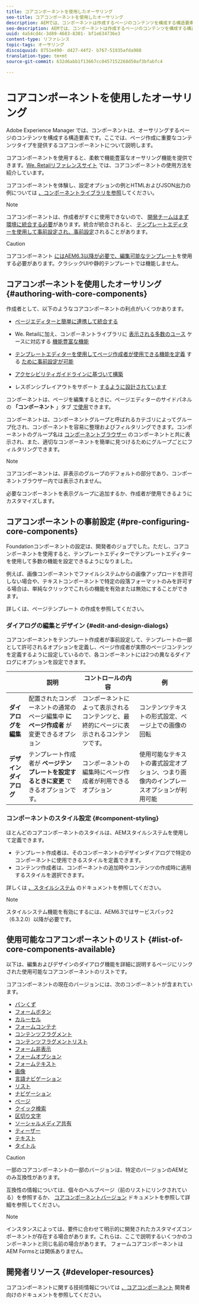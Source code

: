 ```yaml
---
title: コアコンポーネントを使用したオーサリング
seo-title: コアコンポーネントを使用したオーサリング
description: AEMでは、コンポーネントは作成するページのコンテンツを構成する構造要素であり、コアコンポーネントは柔軟で機能豊富なオーサリング機能です。
seo-description: AEMでは、コンポーネントは作成するページのコンテンツを構成する構造要素であり、コアコンポーネントは柔軟で機能豊富なオーサリング機能です。
uuid: 4a54cd4c-3d89-4683-8301- bf1e634736e3
content-type: リファレンス
topic-tags: オーサリング
discoiquuid: 8751e490- d427-44f2- b767-51935afda988
translation-type: tm+mt
source-git-commit: 632d6abb1f13667cc0457152268d50af3bfabfc4

---
```



# コアコンポーネントを使用したオーサリング

Adobe Experience Manager では、コンポーネントは、オーサリングするページのコンテンツを構成する構造要素です。ここでは、ページ作成に重要なコンテンツタイプを提供するコアコンポーネントについて説明します。

コアコンポーネントを使用すると、柔軟で機能豊富なオーサリング機能を提供できます。[We. Retailリファレンスサイト](https://helpx.adobe.com/experience-manager/6-5/sites/developing/using/we-retail.html) では、コアコンポーネントの使用方法を紹介しています。

コアコンポーネントを体験し、設定オプションの例とHTMLおよびJSON出力の例については [、コンポーネントライブラリを参照](http://opensource.adobe.com/aem-core-wcm-components/library/content-fragment.html)してください。

>[!NOTE]
>
>コアコンポーネントは、作成者がすぐに使用できないので、 [開発チームはまず環境に統合する必要](using.md)があります。統合が統合されると、 [テンプレートエディターを使用して事前設定され、事前設定](https://helpx.adobe.com/experience-manager/6-5/sites/authoring/using/templates.html)されることがあります。

>[!CAUTION]
>
>コアコンポーネント [にはAEM6.3以降が必要で、](versions.md)[編集可能なテンプレート](https://helpx.adobe.com/experience-manager/6-5/sites/authoring/using/templates.html)を使用する必要があります。クラシックUIや静的テンプレートでは機能しません。

## コアコンポーネントを使用したオーサリング {#authoring-with-core-components}

作成者として、以下のようなコアコンポーネントの利点がいくつかあります。

* [ページエディターと簡単に連携して統合する](https://helpx.adobe.com/experience-manager/6-5/sites/authoring/using/editing-content.html)

* We. Retailに加え、コンポーネントライブラリに [表示される多数のユース](https://helpx.adobe.com/experience-manager/6-5/sites/developing/using/we-retail.html) ケースに対応する [機能豊富な機能](http://opensource.adobe.com/aem-core-wcm-components/library/content-fragment.html)

* [テンプレートエディターを使用してページ作成者が使用できる機能を定義](#pre-configuring-core-components) する [ために事前設定が可能](https://helpx.adobe.com/experience-manager/6-5/sites/authoring/using/templates.html)

* [アクセシビリティガイドラインに基づいて構築](https://helpx.adobe.com/experience-manager/6-5/managing/using/web-accessibility.html)

* レスポンシブレイアウトをサポート [するように設計されています](https://helpx.adobe.com/experience-manager/6-5/sites/authoring/using/responsive-layout.html)

コンポーネントは、ページを編集するときに、ページエディターのサイドパネルの **「コンポーネント** 」タブ [で使用](https://helpx.adobe.com/experience-manager/6-5/sites/authoring/using/editing-content.html)できます。

コンポーネントは、コンポーネントグループと呼ばれるカテゴリによってグループ化され、コンポーネントを容易に整理およびフィルタリングできます。コンポーネントのグループ名は [コンポーネントブラウザー](https://helpx.adobe.com/experience-manager/6-5/sites/authoring/using/editing-content.html) のコンポーネントと共に表示され、また、適切なコンポーネントを簡単に見つけるためにグループごとにフィルタリングできます。

>[!NOTE]
>
>コアコンポーネントは、非表示のグループのデフォルトの部分であり、コンポーネントブラウザー内では表示されません。
>
>必要なコンポーネントを表示グループに追加するか、作成者が使用できるようにカスタマイズします。

## コアコンポーネントの事前設定 {#pre-configuring-core-components}

Foundationコンポーネントの設定は、開発者のジョブでした。ただし、コアコンポーネントを使用すると、テンプレートエディターでテンプレートエディターを使用して多数の機能を設定できるようになりました。

例えば、画像コンポーネントでファイルシステムからの画像アップロードを許可しない場合や、テキストコンポーネントで特定の段落フォーマットのみを許可する場合は、単純なクリックでこれらの機能を有効または無効にすることができます。

詳しくは、ページテンプレート [](https://helpx.adobe.com/experience-manager/6-5/sites/authoring/using/templates.html) の作成を参照してください。

### ダイアログの編集とデザイン {#edit-and-design-dialogs}

コアコンポーネントをテンプレート作成者が事前設定して、テンプレートの一部として許可されるオプションを定義し、ページ作成者が実際のページコンテンツを定義するように設定しているので、各コンポーネントには2つの異なるダイアログにオプションを設定できます。

|  | 説明 | コントロールの内容 | 例 |
|--- |--- |--- |--- |
| **ダイアログを編集** | 配置されたコンポーネントの通常のページ編集中 **にページ作成者** が変更できるオプション | コンポーネントによって表示されるコンテンツと、最終的にページに表示されるコンテンツです。 | コンテンツテキストの形式設定、ページ上での画像の回転 |
| **デザインダイアログ** | テンプレート作成者が **ページテンプレートを設定するときに変更** できるオプションです。 | コンポーネントの編集時にページ作成者が利用できるオプション | 使用可能なテキストの書式設定オプション、つまり画像内のインプレースオプションが利用可能 |

### コンポーネントのスタイル設定 {#component-styling}

ほとんどのコアコンポーネントのスタイルは、AEMスタイルシステムを使用して定義できます。

* テンプレート作成者は、そのコンポーネントのデザインダイアログで特定のコンポーネントに使用できるスタイルを定義できます。
* コンテンツ作成者は、コンポーネントの追加時やコンテンツの作成時に適用するスタイルを選択できます。

詳しくは [、スタイルシステム](https://helpx.adobe.com/experience-manager/6-5/sites/authoring/using/style-system.html) のドキュメントを参照してください。

>[!NOTE]
>
>スタイルシステム機能を有効にするには、AEM6.3ではサービスパック2（6.3.2.0）以降が必要です。

## 使用可能なコアコンポーネントのリスト {#list-of-core-components-available}

以下は、編集およびデザインのダイアログ機能を詳細に説明するページにリンクされた使用可能なコアコンポーネントのリストです。

コアコンポーネントの現在のバージョンには、次のコンポーネントが含まれています。

* [パンくず](breadcrumb.md)
* [フォームボタン](form-button.md)
* [カルーセル](carousel.md)
* [フォームコンテナ](form-container.md)
* [コンテンツフラグメント](content-fragment-component.md)
* [コンテンツフラグメントリスト](content-fragment-list.md)
* [フォーム非表示](form-hidden.md)
* [フォームオプション](form-options.md)
* [フォームテキスト](form-text.md)
* [画像](image.md)
* [言語ナビゲーション](language-navigation.md)
* [リスト](list.md)
* [ナビゲーション](navigation.md)
* [ページ](page.md)
* [クイック検索](quick-search.md)
* [区切り文字](separator.md)
* [ソーシャルメディア共有](sharing.md)
* [ティーザー](teaser.md)
* [テキスト](text.md)
* [タイトル](title.md)

>[!CAUTION]
>
>一部のコアコンポーネントの一部のバージョンは、特定のバージョンのAEMとのみ互換性があります。
>
>互換性の情報については、個々のヘルプページ（前のリストにリンクされている）を参照するか、 [コアコンポーネントバージョン](versions.md) ドキュメントを参照して詳細を参照してください。

>[!NOTE]
>
>インスタンスによっては、要件に合わせて明示的に開発されたカスタマイズコンポーネントが存在する場合があります。これらは、ここで説明するいくつかのコンポーネントと同じ名前の場合があります。
>フォームコアコンポーネントはAEM Formsとは関係ありません。

## 開発者リソース {#developer-resources}

コアコンポーネントに関する技術情報については [、コアコンポーネント](developing.md) 開発者向けのドキュメントを参照してください。
